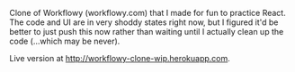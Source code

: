 Clone of Workflowy (workflowy.com) that I made for fun to practice React. The code and UI are in very shoddy states right now, but I figured it'd be better to just push this now rather than waiting until I actually clean up the code (...which may be never). 

Live version at http://workflowy-clone-wip.herokuapp.com. 
